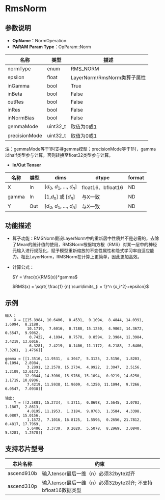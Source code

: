 # RmsNorm

## 参数说明

- **OpName**：NormOperation
- **PARAM**
  **Param Type**：OpParam::Norm

| 名称          | 类型     | 描述                        |
| ------------- | -------- | --------------------------- |
| normType      | enum     | RMS_NORM                    |
| epsilon       | float    | LayerNorm/RmsNorm类算子属性 |
| inGamma       | bool     | True                        |
| inBeta        | bool     | False                       |
| outRes        | bool     | False                       |
| inRes         | bool     | False                       |
| inNormBias    | bool     | False                       |
| gemmaMode     | uint32_t | 取值为0或1                  |
| precisionMode | uint32_t | 取值为0或1                  |

注：gemmaMode等于1时支持gemma模型；precisionMode等于1时，gamma以half类型参与计算，否则转换至float32类型参与计算。

- **In/Out Tensor**

| 名称  | 类型 | dims                             | dtype             | format |
| ----- | ---- | -------------------------------- | ----------------- | ------ |
| X     | In   | [$d_0$, $d_1$, ..., $d_n$] | float16、bfloat16 | ND     |
| gamma | In   | [1,$d_n$] 或 [$d_n$]         | 与X一致           | ND     |
| Y     | Out  | [$d_0$, $d_1$, ..., $d_n$] | 与X一致           | ND     |

## 功能描述

- 算子功能：RMSNorm假设LayerNorm中的重新居中性质并不是必需的，去除了Mean的统计值的使用，RMSNorm根据均方根（RMS）对某一层中的神经元输入进行规范化，赋予模型重新缩放的不变性属性和隐式学习率自适应能力。相比LayerNorm，RMSNorm在计算上更简单，因此更加高效。
- 计算公式：

  $Y = \frac{x}{RMS(x)}*gamma$

  $RMS(x) = \sqrt{ \frac{1} {n} \sum\limits_{i = 1}^n {x_i^2}+epsilon}$

## 示例

```
输入：
    X = [[15.8984, 10.6406,  8.4531,  0.1094,  8.4844, 14.0391,  1.6094,  8.2188,
          10.1719,  7.6016,  0.7188, 15.1250,  4.9062, 14.3672,  0.5547,  9.9062,
           0.7422,  4.1094,  8.7578,  0.8594,  2.3984, 12.3984,  3.4219, 13.6016,
           6.3281,  2.4219,  0.1406, 11.1172,  6.2188,  2.6406,  7.3281,  1.4766]]
  
gemma = [[1.3516, 11.9531,  4.3047,  5.3125,  2.5156,  1.8203,  6.1094,  2.8984,
          3.2891, 12.2578, 15.2734,  4.9922,  2.3047,  2.5156,  1.2109, 12.6172,
         12.9844, 14.3906, 15.9766, 15.1094,  0.9219, 14.6250,  1.1719, 10.8906,
          7.4219, 11.5938, 11.9609,  4.1250, 11.1094,  9.7266,  6.0547,  7.0938]]

输出:
    Y = [[2.5801, 15.2734,  4.3711,  0.0698,  2.5645,  3.0703,  1.1807,  2.8613,
          4.0195, 11.1953,  1.3184,  9.0703,  1.3584,  4.3398,  0.0807, 15.0156,
          1.1572,  7.1016, 16.8125,  1.5596,  0.2656, 21.7812,  0.4817, 17.7969,
          5.6406,  3.3730,  0.2020,  5.5078,  8.2969,  3.0840,  5.3281,  1.2578]]
```

## 支持芯片型号

| 芯片名称   | 约束                                                           |
| ---------- | -------------------------------------------------------------- |
| ascend910b | 输入tensor最后一维（n）必须32byte对齐                          |
| ascend310p | 输入tensor最后一维（n）必须32byte对齐; 不支持bfloat16数据类型 |
